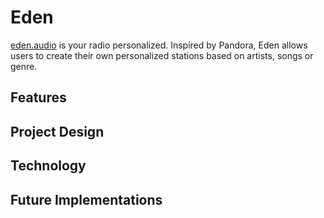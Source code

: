 # Eden
[eden.audio][eden] is your radio personalized. Inspired by Pandora,
Eden allows users to create their own personalized stations based on
artists, songs or genre.

## Features

## Project Design

## Technology

## Future Implementations

[eden]: http://eden.audio
